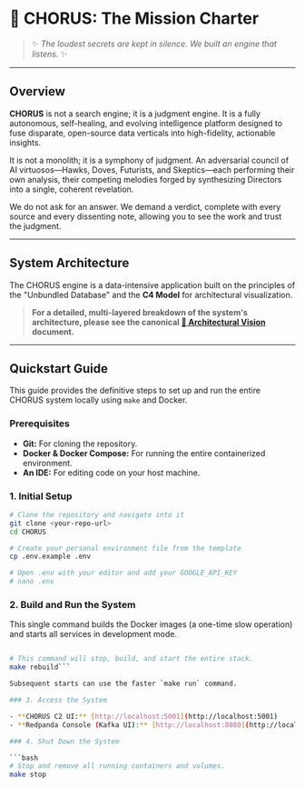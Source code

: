 # 🔱 CHORUS: The Mission Charter

> ✨ _The loudest secrets are kept in silence. We built an engine that listens._ ✨

---

## Overview

**CHORUS** is not a search engine; it is a judgment engine. It is a fully autonomous, self-healing, and evolving intelligence platform designed to fuse disparate, open-source data verticals into high-fidelity, actionable insights.

It is not a monolith; it is a symphony of judgment. An adversarial council of AI virtuosos—Hawks, Doves, Futurists, and Skeptics—each performing their own analysis, their competing melodies forged by synthesizing Directors into a single, coherent revelation.

We do not ask for an answer. We demand a verdict, complete with every source and every dissenting note, allowing you to see the work and trust the judgment.

---

## System Architecture

The CHORUS engine is a data-intensive application built on the principles of the "Unbundled Database" and the **C4 Model** for architectural visualization.

> **For a detailed, multi-layered breakdown of the system's architecture, please see the canonical [🔱 Architectural Vision](./00_ARCHITECTURAL_VISION.md) document.**

---

## Quickstart Guide

This guide provides the definitive steps to set up and run the entire CHORUS system locally using `make` and Docker.

### Prerequisites

- **Git:** For cloning the repository.
- **Docker & Docker Compose:** For running the entire containerized environment.
- **An IDE:** For editing code on your host machine.

### 1. Initial Setup

```bash
# Clone the repository and navigate into it
git clone <your-repo-url>
cd CHORUS

# Create your personal environment file from the template
cp .env.example .env

# Open .env with your editor and add your GOOGLE_API_KEY
# nano .env
```

### 2. Build and Run the System

This single command builds the Docker images (a one-time slow operation) and starts all services in development mode.

````bash

# This command will stop, build, and start the entire stack.
make rebuild```

Subsequent starts can use the faster `make run` command.

### 3. Access the System

- **CHORUS C2 UI:** [http://localhost:5001](http://localhost:5001)
- **Redpanda Console (Kafka UI):** [http://localhost:8080](http://localhost:8080)

### 4. Shut Down the System

```bash
# Stop and remove all running containers and volumes.
make stop
````
